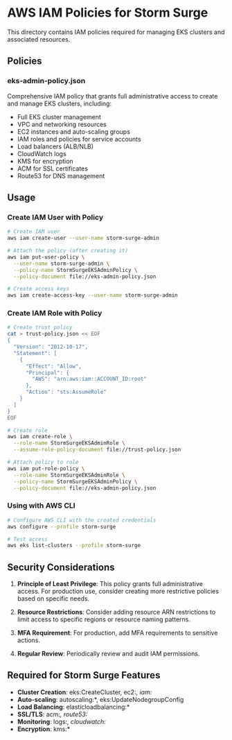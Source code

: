 # AWS IAM Policies for Storm Surge

This directory contains IAM policies required for managing EKS clusters and associated resources.

## Policies

### eks-admin-policy.json
Comprehensive IAM policy that grants full administrative access to create and manage EKS clusters, including:
- Full EKS cluster management
- VPC and networking resources
- EC2 instances and auto-scaling groups
- IAM roles and policies for service accounts
- Load balancers (ALB/NLB)
- CloudWatch logs
- KMS for encryption
- ACM for SSL certificates
- Route53 for DNS management

## Usage

### Create IAM User with Policy

```bash
# Create IAM user
aws iam create-user --user-name storm-surge-admin

# Attach the policy (after creating it)
aws iam put-user-policy \
  --user-name storm-surge-admin \
  --policy-name StormSurgeEKSAdminPolicy \
  --policy-document file://eks-admin-policy.json

# Create access keys
aws iam create-access-key --user-name storm-surge-admin
```

### Create IAM Role with Policy

```bash
# Create trust policy
cat > trust-policy.json << EOF
{
  "Version": "2012-10-17",
  "Statement": [
    {
      "Effect": "Allow",
      "Principal": {
        "AWS": "arn:aws:iam::ACCOUNT_ID:root"
      },
      "Action": "sts:AssumeRole"
    }
  ]
}
EOF

# Create role
aws iam create-role \
  --role-name StormSurgeEKSAdminRole \
  --assume-role-policy-document file://trust-policy.json

# Attach policy to role
aws iam put-role-policy \
  --role-name StormSurgeEKSAdminRole \
  --policy-name StormSurgeEKSAdminPolicy \
  --policy-document file://eks-admin-policy.json
```

### Using with AWS CLI

```bash
# Configure AWS CLI with the created credentials
aws configure --profile storm-surge

# Test access
aws eks list-clusters --profile storm-surge
```

## Security Considerations

1. **Principle of Least Privilege**: This policy grants full administrative access. For production use, consider creating more restrictive policies based on specific needs.

2. **Resource Restrictions**: Consider adding resource ARN restrictions to limit access to specific regions or resource naming patterns.

3. **MFA Requirement**: For production, add MFA requirements to sensitive actions.

4. **Regular Review**: Periodically review and audit IAM permissions.

## Required for Storm Surge Features

- **Cluster Creation**: eks:CreateCluster, ec2:*, iam:*
- **Auto-scaling**: autoscaling:*, eks:UpdateNodegroupConfig
- **Load Balancing**: elasticloadbalancing:*
- **SSL/TLS**: acm:*, route53:*
- **Monitoring**: logs:*, cloudwatch:*
- **Encryption**: kms:*